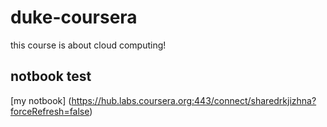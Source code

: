 # duke-coursera
this course is about cloud computing!

## notbook test
[my notbook] (https://hub.labs.coursera.org:443/connect/sharedrkjizhna?forceRefresh=false)
